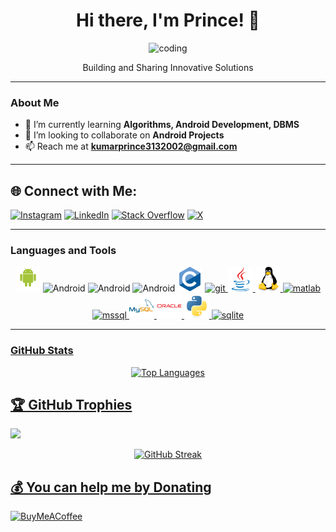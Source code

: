<h1 align="center">Hi there, I'm Prince! 👋</h1>

<p align="center">
  <img src="https://media.giphy.com/media/RbDKaczqWovIugyJmW/giphy.gif?cid=ecf05e47t9bhvg044u883lef7lsefyy3bnr8csfjdj5496w0&ep=v1_gifs_search&rid=giphy.gif&ct=g&ep=v1_gifs_search&rid=giphy.gif&ct=g" width="400" alt="coding">
</p>

<p align="center">Building and Sharing Innovative Solutions</p>

---

### About Me

- 🌱 I’m currently learning **Algorithms, Android Development, DBMS**
- 👯 I’m looking to collaborate on **Android Projects**
- 📫 Reach me at **kumarprince3132002@gmail.com**

---

## 🌐 Connect with Me:
[![Instagram](https://img.shields.io/badge/Instagram-%23E4405F.svg?logo=Instagram&logoColor=white)](https://instagram.com/_p.r_ince) [![LinkedIn](https://img.shields.io/badge/LinkedIn-%230077B5.svg?logo=linkedin&logoColor=white)](https://www.linkedin.com/in/prince-%E2%80%8E-aa3174244/) [![Stack Overflow](https://img.shields.io/badge/-Stackoverflow-FE7A16?logo=stack-overflow&logoColor=white)](https://stackoverflow.com/users/https://stackoverflow.com/users/23119606/prince-kumar) [![X](https://img.shields.io/badge/X-black.svg?logo=X&logoColor=white)]([https://x.com/PrinceK01273351](https://stackoverflow.com/users/23119606/prince-kumar)) 

---

### Languages and Tools

<p align="center">
  <img src="https://raw.githubusercontent.com/devicons/devicon/master/icons/android/android-original-wordmark.svg" alt="Android" width="40" height="40"/>
  <img src="https://seeklogo.com/images/F/firebase-logo-402F407EE0-seeklogo.com.png" alt="Android" width="40" height="40"/>
   <img src="https://cdn.iconscout.com/icon/free/png-512/free-postman-3521648-2945092.png?f=webp&w=256" alt="Android" width="40" height="40"/>
  <img src="https://pluralsight.imgix.net/paths/path-icons/c-plus-plus-93c7ddd5cc.png" alt="Android" width="40" height="40"/>
 <img src="https://raw.githubusercontent.com/devicons/devicon/master/icons/c/c-original.svg" alt="c" width="40" height="40"/> </a> <a href="https://www.w3schools.com/cpp/" target="_blank" rel="noreferrer"> <img src="https://www.vectorlogo.zone/logos/git-scm/git-scm-icon.svg" alt="git" width="40" height="40"/> </a> <a href="https://www.java.com" target="_blank" rel="noreferrer"> <img src="https://raw.githubusercontent.com/devicons/devicon/master/icons/java/java-original.svg" alt="java" width="40" height="40"/> </a> <a href="https://www.linux.org/" target="_blank" rel="noreferrer"> <img src="https://raw.githubusercontent.com/devicons/devicon/master/icons/linux/linux-original.svg" alt="linux" width="40" height="40"/> </a> <a href="https://www.mathworks.com/" target="_blank" rel="noreferrer"> <img src="https://upload.wikimedia.org/wikipedia/commons/2/21/Matlab_Logo.png" alt="matlab" width="40" height="40"/> </a> <a href="https://www.microsoft.com/en-us/sql-server" target="_blank" rel="noreferrer"> <img src="https://www.svgrepo.com/show/303229/microsoft-sql-server-logo.svg" alt="mssql" width="40" height="40"/> </a> <a href="https://www.mysql.com/" target="_blank" rel="noreferrer"> <img src="https://raw.githubusercontent.com/devicons/devicon/master/icons/mysql/mysql-original-wordmark.svg" alt="mysql" width="40" height="40"/> </a> <a href="https://www.oracle.com/" target="_blank" rel="noreferrer"> <img src="https://raw.githubusercontent.com/devicons/devicon/master/icons/oracle/oracle-original.svg" alt="oracle" width="40" height="40"/> </a> <a href="https://www.python.org" target="_blank" rel="noreferrer"> <img src="https://raw.githubusercontent.com/devicons/devicon/master/icons/python/python-original.svg" alt="python" width="40" height="40"/> </a> <a href="https://www.sqlite.org/" target="_blank" rel="noreferrer"> <img src="https://www.vectorlogo.zone/logos/sqlite/sqlite-icon.svg" alt="sqlite" width="40" height="40"/> 
</p>

---

### GitHub Stats

<p align="center">
  <img src="https://github-readme-stats.vercel.app/api/top-langs/?username=princekumar2025&layout=compact" alt="Top Languages">
</p>

## 🏆 GitHub Trophies
![](https://github-profile-trophy.vercel.app/?username=PRINCEKUMAR2025&theme=radical&no-frame=false&no-bg=false&margin-w=4)

<p align="center">
  <img src="https://github-readme-streak-stats.herokuapp.com/?user=princekumar2025" alt="GitHub Streak">
</p>

  ## 💰 You can help me by Donating
  [![BuyMeACoffee](https://img.shields.io/badge/Buy%20Me%20a%20Coffee-ffdd00?style=for-the-badge&logo=buy-me-a-coffee&logoColor=black)](https://buymeacoffee.com/https://buymeacoffee.com/princeiitbt) 

